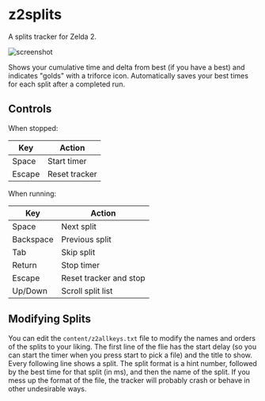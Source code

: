 # z2splits

A splits tracker for Zelda 2.

![screenshot](https://raw.github.com/bentglasstube/z2splits/master/screenshot.png)

Shows your cumulative time and delta from best (if you have a best) and
indicates "golds" with a triforce icon.  Automatically saves your best times
for each split after a completed run.

## Controls

When stopped:

|Key        |Action|
|-----------|------|
|Space      |Start timer|
|Escape     |Reset tracker|

When running:

|Key        |Action|
|-----------|------|
|Space      |Next split|
|Backspace  |Previous split|
|Tab        |Skip split|
|Return     |Stop timer|
|Escape     |Reset tracker and stop|
|Up/Down    |Scroll split list|

## Modifying Splits

You can edit the `content/z2allkeys.txt` file to modify the names and orders of
the splits to your liking.  The first line of the flie has the start delay (so
you can start the timer when you press start to pick a file) and the title to
show.  Every following line shows a split.  The split format is a hint number,
followed by the best time for that split (in ms), and then the name of the
split.  If you mess up the format of the file, the tracker will probably crash
or behave in other undesirable ways.
